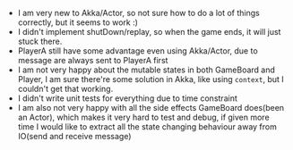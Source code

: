 - I am very new to Akka/Actor, so not sure how to do a lot of things correctly, but it seems to work :)
- I didn't implement shutDown/replay, so when the game ends, it will just stuck there.
- PlayerA still have some advantage even using Akka/Actor, due to message are always sent to PlayerA first
- I am not very happy about the mutable states in both GameBoard and Player, I am sure there're some solution in Akka, like using `context`, but I couldn't get that working.
- I didn't write unit tests for everything due to time constraint
- I am also not very happy with all the side effects GameBoard does(been an Actor), which makes it very hard to test and debug, if given more time
I would like to extract all the state changing behaviour away from IO(send and receive message)